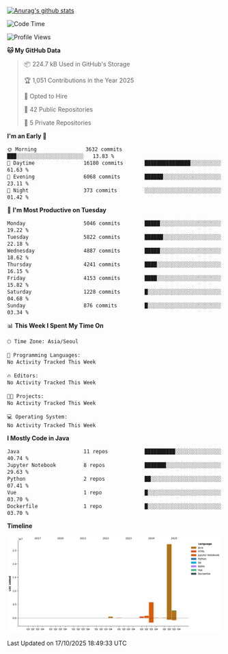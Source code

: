 [![Anurag's github stats](https://github-readme-stats.vercel.app/api?username=hajubal)](https://github.com/anuraghazra/github-readme-stats)

<!--START_SECTION:waka-->
![Code Time](http://img.shields.io/badge/Code%20Time-797%20hrs%2018%20mins-blue)

![Profile Views](http://img.shields.io/badge/Profile%20Views-0-blue)

**🐱 My GitHub Data** 

> 📦 224.7 kB Used in GitHub's Storage 
 > 
> 🏆 1,051 Contributions in the Year 2025
 > 
> 💼 Opted to Hire
 > 
> 📜 42 Public Repositories 
 > 
> 🔑 5 Private Repositories 
 > 
**I'm an Early 🐤** 

```text
🌞 Morning                3632 commits        ███░░░░░░░░░░░░░░░░░░░░░░   13.83 % 
🌆 Daytime                16180 commits       ███████████████░░░░░░░░░░   61.63 % 
🌃 Evening                6068 commits        ██████░░░░░░░░░░░░░░░░░░░   23.11 % 
🌙 Night                  373 commits         ░░░░░░░░░░░░░░░░░░░░░░░░░   01.42 % 
```
📅 **I'm Most Productive on Tuesday** 

```text
Monday                   5046 commits        █████░░░░░░░░░░░░░░░░░░░░   19.22 % 
Tuesday                  5822 commits        ██████░░░░░░░░░░░░░░░░░░░   22.18 % 
Wednesday                4887 commits        █████░░░░░░░░░░░░░░░░░░░░   18.62 % 
Thursday                 4241 commits        ████░░░░░░░░░░░░░░░░░░░░░   16.15 % 
Friday                   4153 commits        ████░░░░░░░░░░░░░░░░░░░░░   15.82 % 
Saturday                 1228 commits        █░░░░░░░░░░░░░░░░░░░░░░░░   04.68 % 
Sunday                   876 commits         █░░░░░░░░░░░░░░░░░░░░░░░░   03.34 % 
```


📊 **This Week I Spent My Time On** 

```text
🕑︎ Time Zone: Asia/Seoul

💬 Programming Languages: 
No Activity Tracked This Week

🔥 Editors: 
No Activity Tracked This Week

🐱‍💻 Projects: 
No Activity Tracked This Week

💻 Operating System: 
No Activity Tracked This Week
```

**I Mostly Code in Java** 

```text
Java                     11 repos            ██████████░░░░░░░░░░░░░░░   40.74 % 
Jupyter Notebook         8 repos             ███████░░░░░░░░░░░░░░░░░░   29.63 % 
Python                   2 repos             ██░░░░░░░░░░░░░░░░░░░░░░░   07.41 % 
Vue                      1 repo              █░░░░░░░░░░░░░░░░░░░░░░░░   03.70 % 
Dockerfile               1 repo              █░░░░░░░░░░░░░░░░░░░░░░░░   03.70 % 
```



**Timeline**

![Lines of Code chart](https://raw.githubusercontent.com/hajubal/hajubal/main/assets/bar_graph.png)


 Last Updated on 17/10/2025 18:49:33 UTC
<!--END_SECTION:waka-->